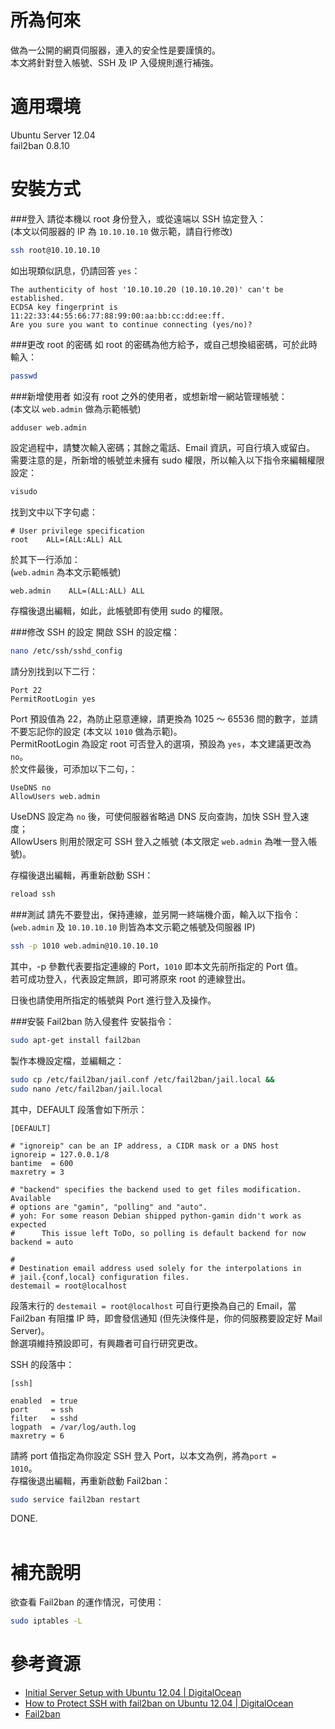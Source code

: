 所為何來
=
做為一公開的網頁伺服器，連入的安全性是要謹慎的。  
本文將針對登入帳號、SSH 及 IP 入侵規則進行補強。

適用環境
=
Ubuntu Server 12.04  
fail2ban 0.8.10

安裝方式
=
###登入
請從本機以 root 身份登入，或從遠端以 SSH 協定登入：  
(本文以伺服器的 IP 為 <code>10.10.10.10</code> 做示範，請自行修改)
```bash
ssh root@10.10.10.10
```
如出現類似訊息，仍請回答 <code>yes</code>：
```text
The authenticity of host '10.10.10.20 (10.10.10.20)' can't be established.
ECDSA key fingerprint is 11:22:33:44:55:66:77:88:99:00:aa:bb:cc:dd:ee:ff.
Are you sure you want to continue connecting (yes/no)?
```

###更改 root 的密碼
如 root 的密碼為他方給予，或自己想換組密碼，可於此時輸入：
```bash
passwd
```

###新增使用者
如沒有 root 之外的使用者，或想新增一網站管理帳號：  
(本文以 <code>web.admin</code> 做為示範帳號)
```bash
adduser web.admin
```
設定過程中，請雙次輸入密碼；其餘之電話、Email 資訊，可自行填入或留白。  
需要注意的是，所新增的帳號並未擁有 sudo 權限，所以輸入以下指令來編輯權限設定：
```bash
visudo
```
找到文中以下字句處：
```text
# User privilege specification
root    ALL=(ALL:ALL) ALL
```
於其下一行添加：  
(<code>web.admin</code> 為本文示範帳號)
```text
web.admin    ALL=(ALL:ALL) ALL
```
存檔後退出編輯，如此，此帳號即有使用 sudo 的權限。

###修改 SSH 的設定
開啟 SSH 的設定檔：
```bash
nano /etc/ssh/sshd_config
```
請分別找到以下二行：
```text
Port 22
PermitRootLogin yes
```
Port 預設值為 22，為防止惡意連線，請更換為 1025 ～ 65536 間的數字，並請不要忘記你的設定 (本文以 <code>1010</code> 做為示範)。  
PermitRootLogin 為設定 root 可否登入的選項，預設為 <code>yes</code>，本文建議更改為 <code>no</code>。  
於文件最後，可添加以下二句，：
```text
UseDNS no
AllowUsers web.admin
```
UseDNS 設定為 <code>no</code> 後，可使伺服器省略過 DNS 反向查詢，加快 SSH 登入速度；  
AllowUsers 則用於限定可 SSH 登入之帳號 (本文限定 <code>web.admin</code> 為唯一登入帳號)。
  
存檔後退出編輯，再重新啟動 SSH：
```bash
reload ssh
```

###測試
請先不要登出，保持連線，並另開一終端機介面，輸入以下指令：
(<code>web.admin</code> 及 <code>10.10.10.10</code> 則皆為本文示範之帳號及伺服器 IP)
```bash
ssh -p 1010 web.admin@10.10.10.10
```
其中，-p 參數代表要指定連線的 Port，<code>1010</code> 即本文先前所指定的 Port 值。  
若可成功登入，代表設定無誤，即可將原來 root 的連線登出。  
  
日後也請使用所指定的帳號與 Port 進行登入及操作。

###安裝 Fail2ban 防入侵套件
安裝指令：
```bash
sudo apt-get install fail2ban
```
製作本機設定檔，並編輯之：
```bash
sudo cp /etc/fail2ban/jail.conf /etc/fail2ban/jail.local &&
sudo nano /etc/fail2ban/jail.local
```
其中，DEFAULT 段落會如下所示：
```text
[DEFAULT]

# "ignoreip" can be an IP address, a CIDR mask or a DNS host
ignoreip = 127.0.0.1/8
bantime  = 600
maxretry = 3

# "backend" specifies the backend used to get files modification. Available
# options are "gamin", "polling" and "auto".
# yoh: For some reason Debian shipped python-gamin didn't work as expected
#      This issue left ToDo, so polling is default backend for now
backend = auto

#
# Destination email address used solely for the interpolations in
# jail.{conf,local} configuration files.
destemail = root@localhost

```
段落末行的 <code>destemail = root@localhost</code> 可自行更換為自己的 Email，當 Fail2ban 有阻擋 IP 時，即會發信通知 (但先決條件是，你的伺服務要設定好 Mail Server)。  
餘選項維持預設即可，有興趣者可自行研究更改。  
  
SSH 的段落中：
```text
[ssh]

enabled  = true
port     = ssh
filter   = sshd
logpath  = /var/log/auth.log
maxretry = 6
```
請將 port 值指定為你設定 SSH 登入 Port，以本文為例，將為<code>port = 1010</code>。  
存檔後退出編輯，再重新啟動 Fail2ban：
```bash
sudo service fail2ban restart
```
  
DONE.
<br>
<br>

補充說明
=
欲查看 Fail2ban 的運作情況，可使用：
```bash
sudo iptables -L
```

參考資源
=
* [Initial Server Setup with Ubuntu 12.04 | DigitalOcean](https://www.digitalocean.com/community/articles/initial-server-setup-with-ubuntu-12-04)
* [How to Protect SSH with fail2ban on Ubuntu 12.04 | DigitalOcean](https://www.digitalocean.com/community/articles/how-to-protect-ssh-with-fail2ban-on-ubuntu-12-04)
* [Fail2ban](http://www.fail2ban.org/wiki/index.php/Main_Page)

